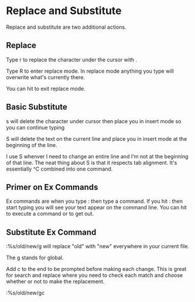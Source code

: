 # Replace and Substitute

Replace and substitute are two additional actions.

## Replace

Type r<character> to replace the character under the cursor with
<character>.

Type R to enter replace mode. In replace mode anything you type will
overwrite what's currently there.

You can hit <escape> to exit replace mode.


## Basic Substitute

s will delete the character under cursor then place you in insert mode so
you can continue typing

S will delete the text on the current line and place you in insert mode at
the beginning of the line.

I use S whenver I need to change an entire line and I'm not at the
beginning of that line. The neat thing about S is that it respects tab
alignment. It's essentially ^C combined into one command.

## Primer on Ex Commands

Ex commands are when you type : then type a command. If you hit : then
start typing you will see your text appear on the command line. You can hit
<enter> to execute a command or <escape> to get out.

## Substitute Ex Command

:%s/old/new/g will replace "old" with "new" everywhere in your current
file.

The g stands for global.

Add c to the end to be prompted before making each change. This is great
for search and replace where you need to check each match and choose
whether or not to make the replacement.

:%s/old/new/gc
